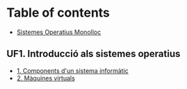 # Table of contents

* [Sistemes Operatius Monolloc](README.md)

## UF1. Introducció als sistemes operatius

* [1. Components d'un sistema informàtic](components-dun-sistema-informatic.md)
* [2. Màquines virtuals](maquines-virtuals.md)

